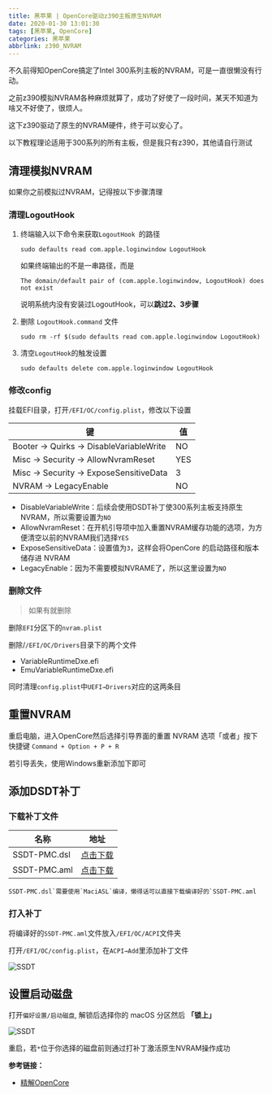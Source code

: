 ```yaml
---
title: 黑苹果 | OpenCore驱动z390主板原生NVRAM
date: 2020-01-30 13:01:30
tags: [黑苹果, OpenCore]
categories: 黑苹果
abbrlink: z390_NVRAM
---
```


不久前得知OpenCore搞定了Intel 300系列主板的NVRAM，可是一直很懒没有行动。

之前z390模拟NVRAM各种麻烦就算了，成功了好使了一段时间，某天不知道为啥又不好使了，很烦人。

这下z390驱动了原生的NVRAM硬件，终于可以安心了。

以下教程理论适用于300系列的所有主板，但是我只有z390，其他请自行测试

<!-- more -->

## 清理模拟NVRAM

如果你之前模拟过NVRAM，记得按以下步骤清理

### 清理LogoutHook

1. 终端输入以下命令来获取`LogoutHook `的路径

   ```
   sudo defaults read com.apple.loginwindow LogoutHook
   ```

   如果终端输出的不是一串路径，而是

   ```
   The domain/default pair of (com.apple.loginwindow, LogoutHook) does not exist
   ```

   说明系统内没有安装过LogoutHook，可以**跳过2、3步骤**

2. 删除 `LogoutHook.command` 文件

   ```
   sudo rm -rf $(sudo defaults read com.apple.loginwindow LogoutHook)
   ```

3. 清空`LogoutHook`的触发设置

   ```
   sudo defaults delete com.apple.loginwindow LogoutHook
   ```

### 修改config

挂载EFI目录，打开`/EFI/OC/config.plist`，修改以下设置

| 键                                     | 值   |
| -------------------------------------- | ---- |
| Booter → Quirks → DisableVariableWrite | NO   |
| Misc → Security → AllowNvramReset      | YES  |
| Misc → Security → ExposeSensitiveData  | 3    |
| NVRAM → LegacyEnable                   | NO   |

- DisableVariableWrite：后续会使用DSDT补丁使300系列主板支持原生NVRAM，所以需要设置为`NO`
- AllowNvramReset：在开机引导项中加入重置NVRAM缓存功能的选项，为方便清空以前的NVRAM我们选择`YES`
- ExposeSensitiveData：设置值为`3`，这样会将OpenCore 的启动路径和版本储存进 NVRAM
- LegacyEnable：因为不需要模拟NVRAME了，所以这里设置为`NO`

### 删除文件

> 如果有就删除

删除`EFI`分区下的`nvram.plist`

删除/`/EFI/OC/Drivers`目录下的两个文件

- VariableRuntimeDxe.efi
- EmuVariableRuntimeDxe.efi

同时清理`config.plist`中`UEFI→Drivers`对应的这两条目

## 重置NVRAM

重启电脑，进入OpenCore然后选择引导界面的重置 NVRAM 选项「或者」按下快捷键 `Command + Option + P + R`

若引导丢失，使用Windows重新添加下即可

## 添加DSDT补丁

### 下载补丁文件

| 名称         | 地址                                                    |
| ------------ | ------------------------------------------------------- |
| SSDT-PMC.dsl | [点击下载](https://files.zuiyu1818.cn/Mac/SSDT-PMC.dsl) |
| SSDT-PMC.aml | [点击下载](https://files.zuiyu1818.cn/Mac/SSDT-PMC.aml) |

```
SSDT-PMC.dsl`需要使用`MaciASL`编译，懒得话可以直接下载编译好的`SSDT-PMC.aml
```

### 打入补丁

将编译好的`SSDT-PMC.aml`文件放入`/EFI/OC/ACPI`文件夹

打开`/EFI/OC/config.plist`，在`ACPI→Add`里添加补丁文件

![SSDT](https://files.zuiyu1818.cn/Mac/NVRAM_SSDT.jpg)

## 设置启动磁盘

打开`偏好设置/启动磁盘`, 解锁后选择你的 macOS 分区然后 **「锁上」**

![SSDT](https://files.zuiyu1818.cn/Mac/NVRAM_Startup.jpg)

重启，若`*`位于你选择的磁盘前则通过打补丁激活原生NVRAM操作成功

**参考链接：**

- [精解OpenCore](https://blog.daliansky.net/OpenCore-BootLoader.html)